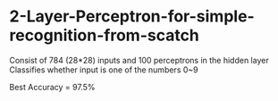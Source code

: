 # 2-Layer-Perceptron-for-simple-recognition-from-scatch
Consist of 784 (28*28) inputs and 100 perceptrons in the hidden layer
Classifies whether input is one of the numbers 0~9

Best Accuracy = 97.5%
